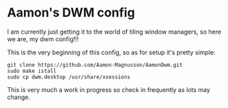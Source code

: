 # Aamon's DWM config

I am currently just getting it to the world of tiling window managers, so here we are, my dwm config!!!

This is the very beginning of this config, so as for setup it's pretty simple:

```
git clone https://github.com/Aamon-Magnusson/AamonDwm.git
sudo make istall
sudo cp dwm.desktop /usr/share/xsessions
```

This is very much a work in progress so check in frequently as lots may change.
